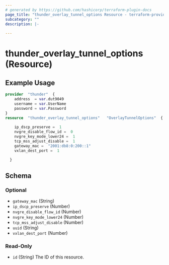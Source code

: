```yaml
---
# generated by https://github.com/hashicorp/terraform-plugin-docs
page_title: "thunder_overlay_tunnel_options Resource - terraform-provider-thunder"
subcategory: ""
description: |-
  
---
```


# thunder_overlay_tunnel_options (Resource)



## Example Usage

```terraform
provider  "thunder"  {
    address  = var.dut9049
    username = var.UserName
    password = var.Password
}
resource  "thunder_overlay_tunnel_options"   "OverlayTunnelOptions"  {
  
    ip_dscp_preserve =  1
    nvgre_disable_flow_id =  0
    nvgre_key_mode_lower24 =  1
    tcp_mss_adjust_disable =  1
    gateway_mac =  "2001:db8:0:200::1"
    vxlan_dest_port =  1
    
  }
```

<!-- schema generated by tfplugindocs -->
## Schema

### Optional

- `gateway_mac` (String)
- `ip_dscp_preserve` (Number)
- `nvgre_disable_flow_id` (Number)
- `nvgre_key_mode_lower24` (Number)
- `tcp_mss_adjust_disable` (Number)
- `uuid` (String)
- `vxlan_dest_port` (Number)

### Read-Only

- `id` (String) The ID of this resource.


